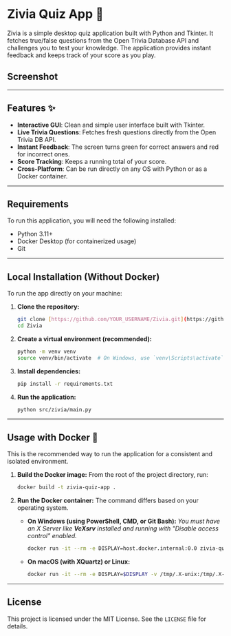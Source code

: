 # Zivia Quiz App 🧠

Zivia is a simple desktop quiz application built with Python and Tkinter. It fetches true/false questions from the Open Trivia Database API and challenges you to test your knowledge. The application provides instant feedback and keeps track of your score as you play.

## Screenshot



***
## Features ✨

* **Interactive GUI**: Clean and simple user interface built with Tkinter.
* **Live Trivia Questions**: Fetches fresh questions directly from the Open Trivia DB API.
* **Instant Feedback**: The screen turns green for correct answers and red for incorrect ones.
* **Score Tracking**: Keeps a running total of your score.
* **Cross-Platform**: Can be run directly on any OS with Python or as a Docker container.

***
## Requirements

To run this application, you will need the following installed:

* Python 3.11+
* Docker Desktop (for containerized usage)
* Git

***
## Local Installation (Without Docker)

To run the app directly on your machine:

1.  **Clone the repository:**
    ```bash
    git clone [https://github.com/YOUR_USERNAME/Zivia.git](https://github.com/YOUR_USERNAME/Zivia.git)
    cd Zivia
    ```

2.  **Create a virtual environment (recommended):**
    ```bash
    python -m venv venv
    source venv/bin/activate  # On Windows, use `venv\Scripts\activate`
    ```

3.  **Install dependencies:**
    ```bash
    pip install -r requirements.txt
    ```

4.  **Run the application:**
    ```bash
    python src/zivia/main.py
    ```

***
## Usage with Docker 🐳

This is the recommended way to run the application for a consistent and isolated environment.

1.  **Build the Docker image:**
    From the root of the project directory, run:
    ```bash
    docker build -t zivia-quiz-app .
    ```

2.  **Run the Docker container:**
    The command differs based on your operating system.

    * **On Windows (using PowerShell, CMD, or Git Bash):**
        *You must have an X Server like **VcXsrv** installed and running with "Disable access control" enabled.*
        ```bash
        docker run -it --rm -e DISPLAY=host.docker.internal:0.0 zivia-quiz-app
        ```

    * **On macOS (with XQuartz) or Linux:**
        ```bash
        docker run -it --rm -e DISPLAY=$DISPLAY -v /tmp/.X-unix:/tmp/.X-unix zivia-quiz-app
        ```

***
## License

This project is licensed under the MIT License. See the `LICENSE` file for details.
